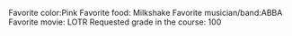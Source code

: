 Favorite color:Pink 
Favorite food: Milkshake
Favorite musician/band:ABBA 
Favorite movie: LOTR
Requested grade in the course: 100
